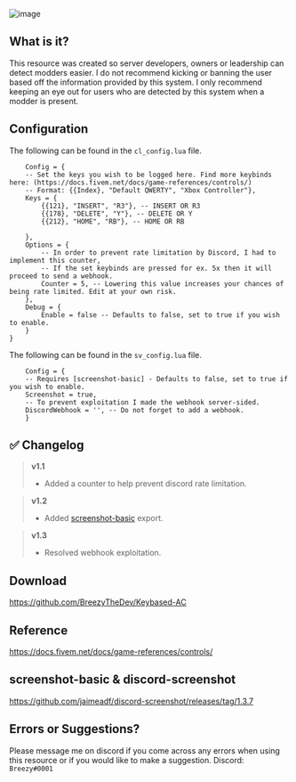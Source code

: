 ![image](https://user-images.githubusercontent.com/63890993/187862355-d3daef2d-ab24-47da-9198-24b00a90d58f.png)

## What is it?

This resource was created so server developers, owners or leadership can detect modders easier. I do not recommend kicking or banning the user based off the information provided by this system. I only recommend keeping an eye out for users who are detected by this system when a modder is present.

## Configuration

The following can be found in the ``cl_config.lua`` file.
```
    Config = {
    -- Set the keys you wish to be logged here. Find more keybinds here: (https://docs.fivem.net/docs/game-references/controls/)
    -- Format: {{Index}, "Default QWERTY", "Xbox Controller"},
    Keys = {
        {{121}, "INSERT", "R3"}, -- INSERT OR R3
        {{178}, "DELETE", "Y"}, -- DELETE OR Y
        {{212}, "HOME", "RB"}, -- HOME OR RB

    },
    Options = {
        -- In order to prevent rate limitation by Discord, I had to implement this counter,
        -- If the set keybinds are pressed for ex. 5x then it will proceed to send a webhook.
        Counter = 5, -- Lowering this value increases your chances of being rate limited. Edit at your own risk.
    },
    Debug = {
        Enable = false -- Defaults to false, set to true if you wish to enable.
    }
}
```

The following can be found in the ``sv_config.lua`` file.
```
    Config = {
    -- Requires [screenshot-basic] - Defaults to false, set to true if you wish to enable.
    Screenshot = true,
    -- To prevent exploitation I made the webhook server-sided.
    DiscordWebhook = '', -- Do not forget to add a webhook.
    }
```

## :white_check_mark: **Changelog**
> **v1.1**
> - Added a counter to help prevent discord rate limitation.

> **v1.2**
> - Added [screenshot-basic](https://github.com/jaimeadf/discord-screenshot/releases/tag/1.3.7) export.

> **v1.3**
> - Resolved webhook exploitation.


## Download
https://github.com/BreezyTheDev/Keybased-AC

## Reference
https://docs.fivem.net/docs/game-references/controls/

## screenshot-basic & discord-screenshot
https://github.com/jaimeadf/discord-screenshot/releases/tag/1.3.7

## Errors or Suggestions?
Please message me on discord if you come across any errors when using this resource or if you would like to make a suggestion.
Discord: `Breezy#0001`



